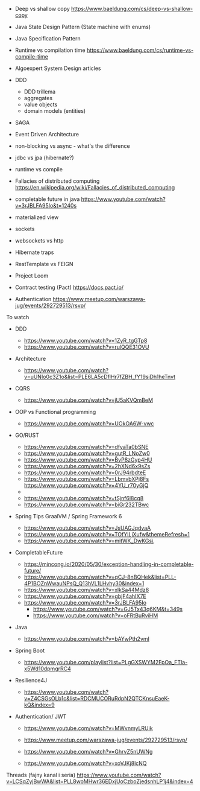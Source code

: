 * Deep vs shallow copy https://www.baeldung.com/cs/deep-vs-shallow-copy
* Java State Design Pattern (State machine with enums)
* Java Specification Pattern
* Runtime vs compilation time https://www.baeldung.com/cs/runtime-vs-compile-time
* Algoexpert System Design articles
* DDD
  * DDD trillema
  * aggregates
  * value objects
  * domain models (entities)
* SAGA
* Event Driven Architecture
* non-blocking vs async - what's the difference
* jdbc vs jpa (hibernate?) 
* runtime vs compile 
* Fallacies of distributed computing https://en.wikipedia.org/wiki/Fallacies_of_distributed_computing
* completable future in java https://www.youtube.com/watch?v=3rJBLFA95Io&t=1240s
* materialized view
* sockets
* websockets vs http

* Hibernate traps

* RestTemplate vs FEIGN

* Project Loom

* Contract testing (Pact) https://docs.pact.io/


* Authentication https://www.meetup.com/warszawa-jug/events/292729513/rsvp/ 

To watch 

* DDD
  * https://www.youtube.com/watch?v=1ZyR_tgGTp8
  * https://www.youtube.com/watch?v=rulQQE31OVU
  
* Architecture 
  * https://www.youtube.com/watch?v=uUNIo0c3Z1o&list=PLE6LA5cDflHr7fZBH_fY19sjDh1heTnvt
  
* CQRS
  * https://www.youtube.com/watch?v=jU5aKVQmBeM
  
* OOP vs Functional programming
  * https://www.youtube.com/watch?v=UOkOA6W-vwc

* GO/RUST
  * https://www.youtube.com/watch?v=dfyaTa0bSNE
  * https://www.youtube.com/watch?v=gutR_LNoZw0 
  * https://www.youtube.com/watch?v=BvP8zGyp4HU
  * https://www.youtube.com/watch?v=2hXNd6x9sZs
  * https://www.youtube.com/watch?v=0rJ94rbdteE
  * https://www.youtube.com/watch?v=LbmvbXPj8Fs
    https://www.youtube.com/watch?v=4YU_r70yGjQ
  * 
  * https://www.youtube.com/watch?v=tSjnf6l8cq8
  * https://www.youtube.com/watch?v=biGr232TBwc
* Spring Tips GraalVM / Spring Framework 6
  * https://www.youtube.com/watch?v=JsUAGJqdvaA
  * https://www.youtube.com/watch?v=TOfYlLjXufw&themeRefresh=1
  * https://www.youtube.com/watch?v=mitWK_DwKGs\
  
* CompletableFuture
  * https://mincong.io/2020/05/30/exception-handling-in-completable-future/
  * https://www.youtube.com/watch?v=qCJ-8nBQHek&list=PLL-4P1BOZnWwauNPsQ_Q13hVL1LHvhy30&index=1
  * https://www.youtube.com/watch?v=xlkSa44Mdz8
  * https://www.youtube.com/watch?v=gbjF4ahIX7E
  * https://www.youtube.com/watch?v=3rJBLFA95Io
    * https://www.youtube.com/watch?v=GJ5Tx43q6KM&t=349s
    * https://www.youtube.com/watch?v=oFRtBuRviHM
  
* Java
  * https://www.youtube.com/watch?v=bAYwPth2vmI

* Spring Boot
  * https://www.youtube.com/playlist?list=PLgGXSWYM2FpOa_FTla-x5Wd10dpmgrRC4

* Resilience4J
  * https://www.youtube.com/watch?v=Z4CSGsOLb1c&list=RDCMUCORuRdpN2QTCKnsuEaeK-kQ&index=9

* Authentication/ JWT
  * https://www.youtube.com/watch?v=MWvnmyLRUik
  * https://www.meetup.com/warszawa-jug/events/292729513/rsvp/
  
  * https://www.youtube.com/watch?v=GhrvZ5nUWNg




  * https://www.youtube.com/watch?v=xoVJKj8lcNQ



Threads (fajny kanal i seria)
  https://www.youtube.com/watch?v=LCSqZyjBwWA&list=PLL8woMHwr36EDxjUoCzboZjedsnhLP1j4&index=4
  